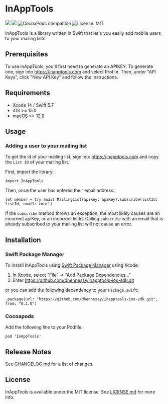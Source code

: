 # InAppTools

[![](https://img.shields.io/endpoint?url=https%3A%2F%2Fswiftpackageindex.com%2Fapi%2Fpackages%2Fdhennessy%2Finapptools-ios-sdk%2Fbadge%3Ftype%3Dswift-versions)](https://swiftpackageindex.com/dhennessy/inapptools-ios-sdk)
[![](https://img.shields.io/endpoint?url=https%3A%2F%2Fswiftpackageindex.com%2Fapi%2Fpackages%2Fdhennessy%2Finapptools-ios-sdk%2Fbadge%3Ftype%3Dplatforms)](https://swiftpackageindex.com/dhennessy/inapptools-ios-sdk)
![CocoaPods compatible](https://img.shields.io/badge/Cocoapods-compatible-4BC51D.svg?style=flat)
![License: MIT](https://img.shields.io/badge/License-MIT-yellow)

InAppTools is a library written in Swift that let's you easily add mobile users to your mailing lists.

## Prerequisites

To use InAppTools, you'll first need to generate an APIKEY. To generate one, sign into https://inapptools.com and select Profile. Then, under "API Keys", click "New API Key" and follow the instructions.

## Requirements

- Xcode 14 / Swift 5.7
- iOS >= 15.0
- macOS >= 12.0


## Usage

### Adding a user to your mailing list

To get the id of your mailing list, sign into https://inapptools.com and copy the `List ID` of your mailing list.

First, import the library:

```
import InAppTools
```

Then, once the user has entered their email address:

```
let member = try await MailingList(apiKey: apiKey).subscribe(listId: listId, email: email)
```

If the `subscribe` method throws an exception, the most likely causes are an incorrect apiKey, or an incorrect listId. 
Calling `subscribe` with an email that is already subscribed to your mailing list will not cause an error.

## Installation

### Swift Package Manager

To install InAppTools using [Swift Package Manager](https://swift.org/package-manager/) using Xcode:

1. In Xcode, select "File" -> "Add Package Dependencies..."
2. Enter https://github.com/dhennessy/inapptools-ios-sdk.git

or you can add the following dependency to your `Package.swift`:

```
.package(url: "https://github.com/dhennessy/inapptools-ios-sdk.git", from: "0.1.0")
```

### Cocoapods

Add the following line to your Podfile:

```
pod 'InAppTools'
```

## Release Notes

See [CHANGELOG.md](https://github.com/dhennessy/inapptools-ios-sdk/blob/main/CHANGELOG.md) for a list of changes.

## License

InAppTools is available under the MIT license. See [LICENSE.md](https://github.com/dhennessy/inapptools-ios-sdk/blob/main/LICENSE.md) for more info.

